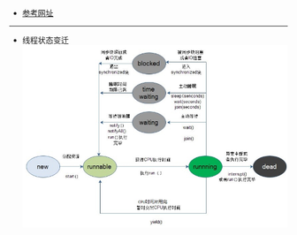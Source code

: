- [参考网址](http://www.cnblogs.com/dolphin0520/p/3920357.html)
---
- 线程状态变迁
![](../pictures/线程状态变迁图.png)